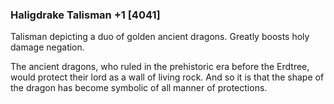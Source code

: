 ### Haligdrake Talisman +1 [4041]

Talisman depicting a duo of golden ancient dragons. Greatly boosts holy damage negation.

The ancient dragons, who ruled in the prehistoric era before the Erdtree, would protect their lord as a wall of living rock. And so it is that the shape of the dragon has become symbolic of all manner of protections.